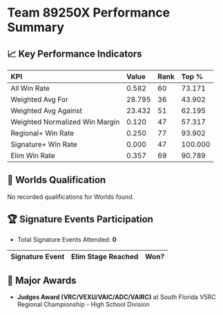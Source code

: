 # Team 89250X Performance Summary

## 📈 Key Performance Indicators
| KPI | Value | Rank | Top % |
|:---|:-----|:----|:-----|
| All Win Rate | 0.582 | 60 | 73.171 |
| Weighted Avg For | 28.795 | 36 | 43.902 |
| Weighted Avg Against | 23.432 | 51 | 62.195 |
| Weighted Normalized Win Margin | 0.120 | 47 | 57.317 |
| Regional+ Win Rate | 0.250 | 77 | 93.902 |
| Signature+ Win Rate | 0.000 | 47 | 100.000 |
| Elim Win Rate | 0.357 | 69 | 90.789 |


## 🎯 Worlds Qualification
No recorded qualifications for Worlds found.

## 🏆 Signature Events Participation
- Total Signature Events Attended: **0**

| Signature Event | Elim Stage Reached | Won? |
|:----------------|:-------------------|:----|


## 🥇 Major Awards
- **Judges Award (VRC/VEXU/VAIC/ADC/VAIRC)** at South Florida V5RC Regional Championship - High School Division

